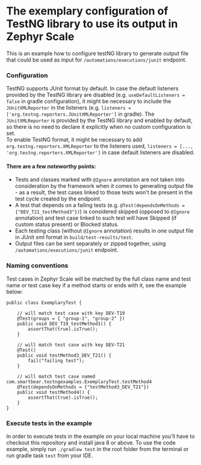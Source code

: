 # The exemplary configuration of TestNG library to use its output in Zephyr Scale 

This is an example how to configure testNG library to generate output file that could be used as input for `/automations/executions/junit` endpoint.

### Configuration
TestNG supports JUnit format by default.
In case the default listeners provided by the TestNG library are disabled (e.g. `useDefaultListeners = false` in gradle configuration), it might be necessary to include the `JUnitXMLReporter` in the listeners (e.g. `listeners = ['org.testng.reporters.JUnitXMLReporter']` in gradle).
The `JUnitXMLReporter` is provided by the TestNG library and enabled by default, so there is no need to declare it explicitly when no custom configuration is set.  
To enable TestNG format, it might be necessary to add `org.testng.reporters.XMLReporter` to the listeners used, `listeners = [..., 'org.testng.reporters.XMLReporter']` in case default listeners are disabled.

#### There are a few noteworthy points:
- Tests and classes marked with `@Ignore` annotation are not taken into consideration by the framework when it comes to generating output file - as a result, the test cases linked to those tests won't be present in the test cycle created by the endpoint. 
- A test that depends on a failing tests (e.g. `@Test(dependsOnMethods = {"DEV_T21_testMethod3"})`) is considered skipped (opposed to `@Ignore` annotation) and test case linked to such test will have Skipped (if custom status present) or Blocked status.
- Each testing class (without `@Ignore` annotation) results in one output file in JUnit xml format in `build/test-results/test`.
- Output files can be sent separately or zipped together, using `/automations/executions/junit` endpoint.

### Naming conventions
Test cases in Zephyr Scale will be matched by the full class name and test name or test case key if a method starts or ends with it, see the example below:
```
public class ExemplaryTest {

    // will match test case with key DEV-T19
    @Test(groups = { "group-1", "group-2" })
    public void DEV_T19_testMethod1() {
        assertThat(true).isTrue();
    }

    // will match test case with key DEV-T21
    @Test()
    public void testMethod3_DEV_T21() {
        fail("failing test");
    }

    // will match test case named com.smartbear.testngexamples.ExemplaryTest.testMethod4
    @Test(dependsOnMethods = {"testMethod3_DEV_T21"})
    public void testMethod4() {
        assertThat(true).isTrue();
    }
}
```

### Execute tests in the example
In order to execute tests in the example on your local machine you’ll have to checkout this repository and install java 8 or above. 
To use the code example, simply run `./gradlew test` in the root folder from the terminal or run gradle task `test` from your IDE.
